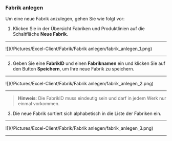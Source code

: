 ### Fabrik anlegen

Um eine neue Fabrik anzulegen, gehen Sie wie folgt vor:

1) Klicken Sie in der Übersicht Fabriken und Produktlinien auf die Schaltfläche **Neue Fabrik**.  

---
![](/Pictures/Excel-Client/Fabrik/Fabrik anlegen/fabrik_anlegen_1.png)

---
2) Geben Sie eine **FabrikID** und einen **Fabriknamen** ein und klicken Sie auf den Button **Speichern**, um Ihre neue Fabrik zu speichern.   

---
![](/Pictures/Excel-Client/Fabrik/Fabrik anlegen/fabrik_anlegen_2.png)

---

> **Hinweis**: Die FabrikID muss eindeutig sein und darf in jedem Werk nur einmal vorkommen.  


3) Die neue Fabrik sortiert sich alphabetisch in die Liste der Fabriken ein.  

---
![](/Pictures/Excel-Client/Fabrik/Fabrik anlegen/fabrik_anlegen_3.png)

---